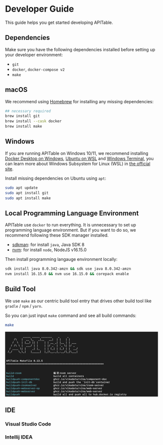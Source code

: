 # Developer Guide

This guide helps you get started developing APITable.

## Dependencies
Make sure you have the following dependencies installed before setting up your developer environment:

- `git`
- `docker`, `docker-compose v2`
- `make`

## macOS

We recommend using [Homebrew](https://brew.sh/) for installing any missing dependencies:

```bash
## necessary required
brew install git
brew install --cask docker
brew install make
```


## Windows

If you are running APITable on Windows 10/11, we recommend installing [Docker Desktop on Windows](https://docs.docker.com/desktop/install/windows-install/), [Ubuntu on WSL](https://ubuntu.com/wsl) and [Windows Terminal](https://aka.ms/terminal),
you can learn more about Windows Subsystem for Linux (WSL) in [the official site](https://learn.microsoft.com/en-us/windows/wsl).

Install missing dependencies on Ubuntu using `apt`:

```bash
sudo apt update
sudo apt install git
sudo apt install make
```


## Local Programming Language Environment

APITable use `docker` to run everything. It is unnecessary to set up programming language environment.
But if you want to do so, we recommend following these SDK manager installed.

- [sdkman](https://sdkman.io/): for install `java`, Java SDK 8
- [nvm](https://github.com/nvm-sh/nvm): for install `node`, NodeJS v16.15.0

Then install programming langauge environment locally:

```bash
sdk install java 8.0.342-amzn && sdk use java 8.0.342-amzn
nvm install 16.15.0 && nvm use 16.15.0 && corepack enable
```


## Build Tool

We use `make` as our centric build tool entry that drives other build tool like `gradle` / `npm` / `yarn`.

So you can just input `make` command and see all build commands:

```bash
make
```

![make command screenshot](../static/make.png)



## IDE

### Visual Studio Code

### Intellij IDEA
